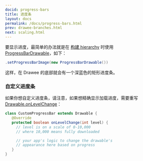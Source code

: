 ```yaml
---
docid: progress-bars
title: 进度条
layout: docs
permalink: /docs/progress-bars.html
prev: drawee-branches.html
next: scaling.html
---
```


要显示进度，最简单的办法就是在 [构建 hierarchy](using-drawees-code.html) 时使用 [ProgressBarDrawable](../javadoc/reference/com/facebook/drawee/drawable/ProgressBarDrawable.html)，如下：

```java
.setProgressBarImage(new ProgressBarDrawable())
```

这样，在 Drawee 的底部就会有一个深蓝色的矩形进度条。

### 自定义进度条


如果你想自定义进度条，请注意，如果想精确显示加载进度，需要重写  [Drawable.onLevelChange](http://developer.android.com/reference/android/graphics/drawable/Drawable.html#onLevelChange\(int\))：

```java
class CustomProgressBar extends Drawable {
   @Override
   protected boolean onLevelChange(int level) {
     // level is on a scale of 0-10,000
     // where 10,000 means fully downloaded

     // your app's logic to change the drawable's
     // appearance here based on progress
   }
}
```
